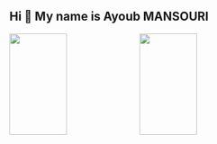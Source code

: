 ## Hi 👋 My name is Ayoub MANSOURI

<!--
**ayoub-mansouri4/ayoub-mansouri4** is a ✨ _special_ ✨ repository because its `README.md` (this file) appears on your GitHub profile.

--!>
<p float="left">
<img src="https://github-readme-stats.vercel.app/api?username=ayoub-mansouri4&theme=dark&show_icons=true" width="45%" height=180/>
<img src="https://github-readme-stats.vercel.app/api/top-langs/?username=ayoub-mansouri4&layout=compact" width="45%" height=180/>
</p>









